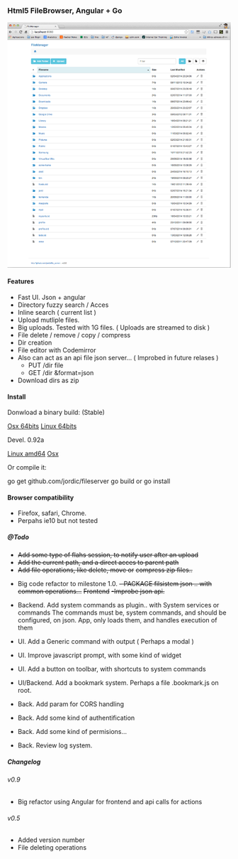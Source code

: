 ### Html5 FileBrowser, Angular + Go

![screenshot](builds/screenshot.gif)

#### Features

- Fast UI. Json + angular
- Directory fuzzy search / Acces
- Inline search ( current list )
- Upload mutliple files.
- Big uploads. Tested with 1G files. ( Uploads are streamed to disk )
- File delete / remove / copy / compress
- Dir creation
- File editor with Codemirror
- Also can act as an api file json server... ( Improbed in future relases )
    + PUT /dir file
    + GET /dir &format=json
- Download dirs as zip    

#### Install

Donwload a binary build: (Stable)

[Osx 64bits](builds/file_server_osx)
[Linux 64bits](builds/file_server_linux_amd64)

Devel. 0.92a

[Linux amd64](https://github.com/jordic/file_server/raw/master/builds/file_server_linux_amd64)
[Osx](https://github.com/jordic/file_server/raw/master/builds/file_server_linux_amd64)

Or compile it:

go get github.com/jordic/fileserver
go build or go install


#### Browser compatibility
- Firefox, safari, Chrome.
- Perpahs ie10 but not tested

##### @Todo

+ ~~Add some type of flahs session, to notify user after an upload~~
+ ~~Add the current path, and a direct acces to parent path~~
+ ~~Add file operations, like delete, move or~~ ~~compress zip files..~~
- Big code refactor to milestone 1.0.
    ~~- PACKAGE filsistem json .. with common operations...~~
    ~~Frontend~~
 ~~-Improbe json api.~~
- Backend. Add system commands as plugin.. with System services or commands 
    The commands must be, system commands, and should be configured, 
    on json. App, only loads them, and handles execution of them
- UI. Add a Generic command with output ( Perhaps a modal )
- UI. Improve javascript prompt, with some kind of widget
- UI. Add a button on toolbar, with shortcuts to system commands
- UI/Backend. Add a bookmark system. Perhaps a file .bookmark.js on root.

- Back. Add param for CORS handling
- Back. Add some kind of authentification
- Back. Add some kind of permisions...
- Back. Review log system.


##### Changelog

###### v0.9
+ Big refactor using Angular for frontend and api calls for actions

###### v0.5
+ Added version number
+ File deleting operations


